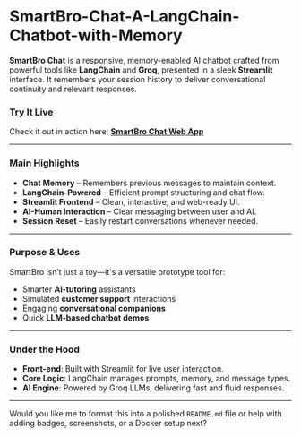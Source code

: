 # SmartBro-Chat-A-LangChain-Chatbot-with-Memory

**SmartBro Chat** is a responsive, memory-enabled AI chatbot crafted from powerful tools like **LangChain** and **Groq**, presented in a sleek **Streamlit** interface. It remembers your session history to deliver conversational continuity and relevant responses.

### Try It Live

Check it out in action here:
**[SmartBro Chat Web App](https://smartbro-chat-a-langchain-chatbot-with-memory-8f7lrv98t3bo8yv4.streamlit.app/)**

---

### Main Highlights

* **Chat Memory** – Remembers previous messages to maintain context.
* **LangChain-Powered** – Efficient prompt structuring and chat flow.
* **Streamlit Frontend** – Clean, interactive, and web-ready UI.
* **AI-Human Interaction** – Clear messaging between user and AI.
* **Session Reset** – Easily restart conversations whenever needed.

---

### Purpose & Uses

SmartBro isn’t just a toy—it's a versatile prototype tool for:

* Smarter **AI-tutoring** assistants
* Simulated **customer support** interactions
* Engaging **conversational companions**
* Quick **LLM-based chatbot demos**

---

### Under the Hood

* **Front-end**: Built with Streamlit for live user interaction.
* **Core Logic**: LangChain manages prompts, memory, and message types.
* **AI Engine**: Powered by Groq LLMs, delivering fast and fluid responses.

---

Would you like me to format this into a polished `README.md` file or help with adding badges, screenshots, or a Docker setup next?

